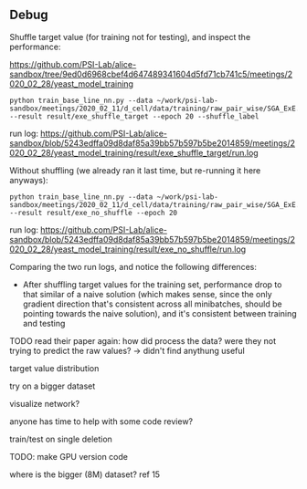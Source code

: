 

## Debug

Shuffle target value (for training not for testing), and inspect the performance:

https://github.com/PSI-Lab/alice-sandbox/tree/9ed0d6968cbef4d647489341604d5fd71cb741c5/meetings/2020_02_28/yeast_model_training

```
python train_base_line_nn.py --data ~/work/psi-lab-sandbox/meetings/2020_02_11/d_cell/data/training/raw_pair_wise/SGA_ExE.txt --result result/exe_shuffle_target --epoch 20 --shuffle_label
```

run log: https://github.com/PSI-Lab/alice-sandbox/blob/5243edffa09d8daf85a39bb57b597b5be2014859/meetings/2020_02_28/yeast_model_training/result/exe_shuffle_target/run.log


Without shuffling (we already ran it last time, but re-running it here anyways):

```
python train_base_line_nn.py --data ~/work/psi-lab-sandbox/meetings/2020_02_11/d_cell/data/training/raw_pair_wise/SGA_ExE.txt --result result/exe_no_shuffle --epoch 20
```

run log: https://github.com/PSI-Lab/alice-sandbox/blob/5243edffa09d8daf85a39bb57b597b5be2014859/meetings/2020_02_28/yeast_model_training/result/exe_no_shuffle/run.log

Comparing the two run logs, and notice the following differences:

- After shuffling target values for the training set,
performance drop to that similar of a naive solution
(which makes sense, since the only gradient direction that's consistent across all minibatches,
 should be pointing towards the naive solution),
and it's consistent between training and testing


TODO read their paper again: how did process the data? were they not trying to predict the raw values?
-> didn't find anythung useful


target value distribution

try on a bigger dataset

visualize network?

anyone has time to help with some code review?

train/test on single deletion

TODO: make GPU version code

where is the bigger (8M) dataset? ref 15


